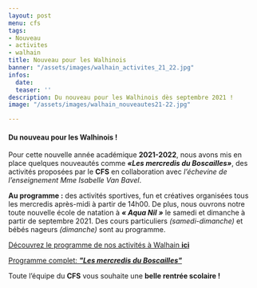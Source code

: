 ```yaml
---
layout: post
menu: cfs
tags:
- Nouveau
- activites
- walhain
title: Nouveau pour les Walhinois
banner: "/assets/images/walhain_activites_21_22.jpg"
infos:
  date: 
  teaser: ''
description: Du nouveau pour les Walhinois dès septembre 2021 !
image: "/assets/images/walhain_nouveautes21-22.jpg"

---
```

#### **Du nouveau pour les Walhinois !**

Pour cette nouvelle année académique **2021-2022**, nous avons mis en place quelques nouveautés comme **_«Les mercredis du Boscailles»_**, des activités proposées par le **CFS** en collaboration avec _l’échevine de l’enseignement Mme Isabelle Van Bavel_.

**Au programme :** des activités sportives, fun et créatives organisées tous les mercredis après-midi à partir de 14h00. De plus, nous ouvrons notre toute nouvelle école de natation à **_« Aqua Nil »_** le samedi et dimanche à partir de septembre 2021. Des cours particuliers _(samedi-dimanche)_ et bébés nageurs _(dimanche)_ sont au programme.

[Découvrez le programme de nos activités à Walhain **ici**](https://cfsport.sharepoint.com/:b:/s/external-documents/EQrYzfi2RFlImrf6JSbn6YgBaA-KUdu-gg7lykHDHNKILA?e=vVrxEn "Programme Walhain")

[Programme complet: **_"Les mercredis du Boscailles"_**](https://cfsport.sharepoint.com/:b:/s/external-documents/ER-Bv29eZL5MqufHSRjyecUBBg2Juf4SuEXDdtkxY_8EqA?e=Ox18AC "Les mercredis du Boscailles")

Toute l’équipe du **CFS** vous souhaite une **belle rentrée scolaire !**